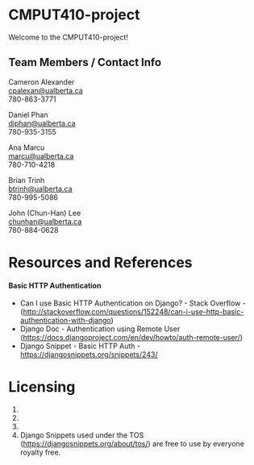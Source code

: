 # CMPUT410-project
Welcome to the CMPUT410-project!

Team Members / Contact Info
------------
Cameron Alexander  
cpalexan@ualberta.ca  
780-863-3771  

Daniel Phan  
djphan@ualberta.ca  
780-935-3155  

Ana Marcu  
marcu@ualberta.ca  
780-710-4218  

Brian Trinh  
btrinh@ualberta.ca  
780-995-5086

John (Chun-Han) Lee <br>
chunhan@ualberta.ca <br>
780-884-0628


Resources and References
====

#### Basic HTTP Authentication

* Can I use Basic HTTP Authentication on Django? - Stack Overflow - (http://stackoverflow.com/questions/152248/can-i-use-http-basic-authentication-with-django)
* Django Doc - Authentication using Remote User (https://docs.djangoproject.com/en/dev/howto/auth-remote-user/)
* Django Snippet - Basic HTTP Auth - https://djangosnippets.org/snippets/243/


Licensing
===
1.
2.
3.
4. Django Snippets used under the TOS (https://djangosnippets.org/about/tos/) are free to use by everyone royalty free.
